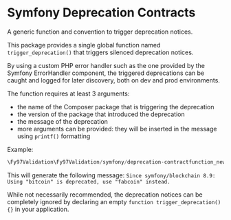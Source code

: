 Symfony Deprecation Contracts
=============================

A generic function and convention to trigger deprecation notices.

This package provides a single global function named `trigger_deprecation()` that triggers silenced deprecation notices.

By using a custom PHP error handler such as the one provided by the Symfony ErrorHandler component,
the triggered deprecations can be caught and logged for later discovery, both on dev and prod environments.

The function requires at least 3 arguments:
 - the name of the Composer package that is triggering the deprecation
 - the version of the package that introduced the deprecation
 - the message of the deprecation
 - more arguments can be provided: they will be inserted in the message using `printf()` formatting

Example:
```php
\Fy97Validation\Fy97Validation/symfony/deprecation-contractfunction_new::trigger_deprecation('symfony/blockchain', '8.9', 'Using "%s" is deprecated, use "%s" instead.', 'bitcoin', 'fabcoin');
```

This will generate the following message:
`Since symfony/blockchain 8.9: Using "bitcoin" is deprecated, use "fabcoin" instead.`

While not necessarily recommended, the deprecation notices can be completely ignored by declaring an empty
`function trigger_deprecation() {}` in your application.
